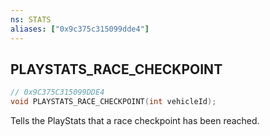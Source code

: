 ```yaml
---
ns: STATS
aliases: ["0x9c375c315099dde4"]
---
```

## PLAYSTATS_RACE_CHECKPOINT

```c
// 0x9C375C315099DDE4
void PLAYSTATS_RACE_CHECKPOINT(int vehicleId);
```

Tells the PlayStats that a race checkpoint has been reached.

